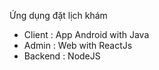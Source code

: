 Ứng dụng đặt lịch khám
- Client : App Android with Java
- Admin : Web with ReactJs
- Backend : NodeJS
